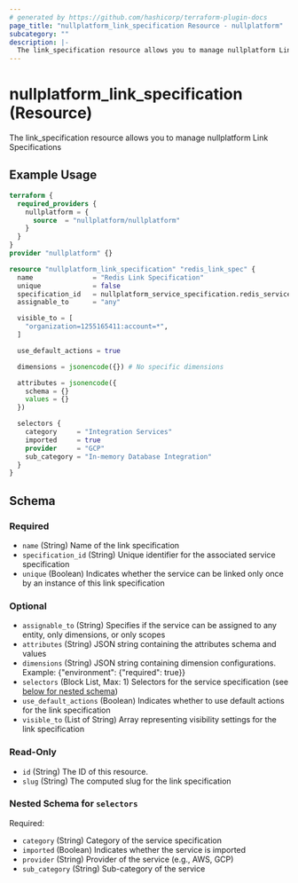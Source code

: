 ```yaml
---
# generated by https://github.com/hashicorp/terraform-plugin-docs
page_title: "nullplatform_link_specification Resource - nullplatform"
subcategory: ""
description: |-
  The link_specification resource allows you to manage nullplatform Link Specifications
---
```


# nullplatform_link_specification (Resource)

The link_specification resource allows you to manage nullplatform Link Specifications

## Example Usage

```terraform
terraform {
  required_providers {
    nullplatform = {
      source  = "nullplatform/nullplatform"
    }
  }
}
provider "nullplatform" {}

resource "nullplatform_link_specification" "redis_link_spec" {
  name               = "Redis Link Specification"
  unique             = false
  specification_id   = nullplatform_service_specification.redis_service_spec.id
  assignable_to      = "any"

  visible_to = [
    "organization=1255165411:account=*",
  ]

  use_default_actions = true

  dimensions = jsonencode({}) # No specific dimensions

  attributes = jsonencode({
    schema = {}
    values = {}
  })

  selectors {
    category     = "Integration Services"
    imported     = true
    provider     = "GCP"
    sub_category = "In-memory Database Integration"
  }
}
```

<!-- schema generated by tfplugindocs -->
## Schema

### Required

- `name` (String) Name of the link specification
- `specification_id` (String) Unique identifier for the associated service specification
- `unique` (Boolean) Indicates whether the service can be linked only once by an instance of this link specification

### Optional

- `assignable_to` (String) Specifies if the service can be assigned to any entity, only dimensions, or only scopes
- `attributes` (String) JSON string containing the attributes schema and values
- `dimensions` (String) JSON string containing dimension configurations. Example: {"environment": {"required": true}}
- `selectors` (Block List, Max: 1) Selectors for the service specification (see [below for nested schema](#nestedblock--selectors))
- `use_default_actions` (Boolean) Indicates whether to use default actions for the link specification
- `visible_to` (List of String) Array representing visibility settings for the link specification

### Read-Only

- `id` (String) The ID of this resource.
- `slug` (String) The computed slug for the link specification

<a id="nestedblock--selectors"></a>
### Nested Schema for `selectors`

Required:

- `category` (String) Category of the service specification
- `imported` (Boolean) Indicates whether the service is imported
- `provider` (String) Provider of the service (e.g., AWS, GCP)
- `sub_category` (String) Sub-category of the service
